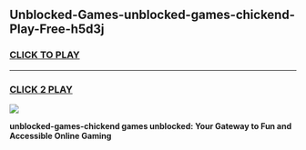 
## Unblocked-Games-unblocked-games-chickend-Play-Free-h5d3j
<h3>
<a href="https://premium76.site?title=unblocked-games-chickend&ref=18A">CLICK TO PLAY</a></h3>
<hr>

<h3>
<a href="https://premium76.site?title=unblocked-games-chickend&ref=18A">CLICK 2 PLAY</a>
  
</h3>

<a href="https://premium76.site?title=unblocked-games-chickend&ref=18A"><img src="https://clearcache.store/games.png"></a>


**unblocked-games-chickend games unblocked: Your Gateway to Fun and Accessible Online Gaming**
